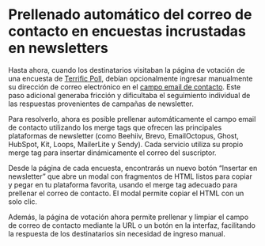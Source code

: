# Prellenado automático del correo de contacto en encuestas incrustadas en newsletters

Hasta ahora, cuando los destinatarios visitaban la página de votación de una encuesta de [Terrific Poll](https://poll.terrific.com.mx), debían opcionalmente ingresar manualmente su dirección de correo electrónico en el [campo email de contacto](./2025-08-04-contact-email-and-response-table.md). Este paso adicional generaba fricción y dificultaba el seguimiento individual de las respuestas provenientes de campañas de newsletter.

Para resolverlo, ahora es posible prellenar automáticamente el campo email de contacto utilizando los merge tags que ofrecen las principales plataformas de newsletter (como Beehiiv, Brevo, EmailOctopus, Ghost, HubSpot, Kit, Loops, MailerLite y Sendy). Cada servicio utiliza su propio merge tag para insertar dinámicamente el correo del suscriptor.

Desde la página de cada encuesta, encontrarás un nuevo botón “Insertar en newsletter” que abre un modal con fragmentos de HTML listos para copiar y pegar en tu plataforma favorita, usando el merge tag adecuado para prellenar el correo de contacto. El modal permite copiar el HTML con un solo clic.

Además, la página de votación ahora permite prellenar y limpiar el campo de correo de contacto mediante la URL o un botón en la interfaz, facilitando la respuesta de los destinatarios sin necesidad de ingreso manual.
